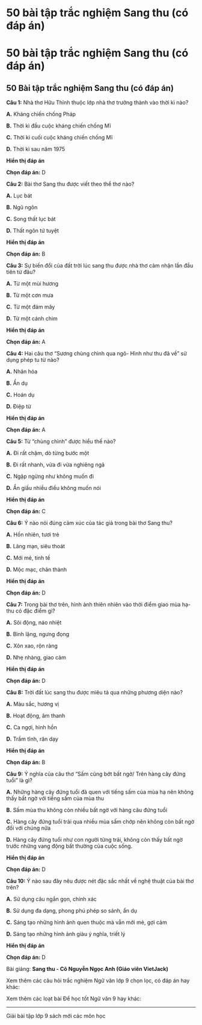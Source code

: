 # 50 bài tập trắc nghiệm Sang thu (có đáp án)

# 50 bài tập trắc nghiệm Sang thu (có đáp án)

## 50 Bài tập trắc nghiệm Sang thu (có đáp án)

**Câu 1:** Nhà thơ Hữu Thỉnh thuộc lớp nhà thơ trưởng thành vào thời kì nào?

**A.** Kháng chiến chống Pháp

**B.** Thời kì đầu cuộc kháng chiến chống Mĩ

**C.** Thời kì cuối cuộc kháng chiến chống Mĩ

**D.** Thời kì sau năm 1975

**Hiển thị đáp án**

**Chọn đáp án:** D

**Câu 2:** Bài thơ Sang thu được viết theo thể thơ nào?

**A.** Lục bát

**B.** Ngũ ngôn

**C.** Song thất lục bát

**D.** Thất ngôn tứ tuyệt

**Hiển thị đáp án**

**Chọn đáp án:** B

**Câu 3:** Sự biến đổi của đất trời lúc sang thu được nhà thơ cảm nhận lần đầu tiên từ đâu?

**A.** Từ một mùi hương

**B.** Từ một cơn mưa

**C.** Từ một đám mây

**D.** Từ một cánh chim

**Hiển thị đáp án**

**Chọn đáp án:** A

**Câu 4:** Hai câu thơ “Sương chùng chình qua ngõ- Hình như thu đã về” sử dụng phép tu từ nào?

**A.** Nhân hóa

**B.** Ẩn dụ

**C.** Hoán dụ

**D.** Điệp từ

**Hiển thị đáp án**

**Chọn đáp án:** A

**Câu 5:** Từ “chùng chình” được hiểu thế nào?

**A.** Đi rất chậm, dò từng bước một 

**B.** Đi rất nhanh, vừa đi vừa nghiêng ngả

**C.** Ngập ngừng như không muốn đi

**D.** Ẩn giấu nhiều điều không muốn nói

**Hiển thị đáp án**

**Chọn đáp án:** C

**Câu 6:** Ý nào nói đúng cảm xúc của tác giả trong bài thơ Sang thu?

**A.** Hồn nhiên, tươi trẻ

**B.** Lãng mạn, siêu thoát

**C.** Mới mẻ, tinh tế

**D.** Mộc mạc, chân thành

**Hiển thị đáp án**

**Chọn đáp án:** D

**Câu 7:** Trong bài thơ trên, hình ảnh thiên nhiên vào thời điểm giao mùa hạ- thu có đặc điểm gì?

**A.** Sôi động, náo nhiệt

**B.** Bình lặng, ngưng đọng

**C.** Xôn xao, rộn ràng

**D.** Nhẹ nhàng, giao cảm

**Hiển thị đáp án**

**Chọn đáp án:** D

**Câu 8:** Trời đất lúc sang thu được miêu tả qua những phương diện nào?

**A.** Màu sắc, hương vị

**B.** Hoạt động, âm thanh

**C.** Ca ngợi, hình hồn

**D.** Trầm tĩnh, răn dạy

**Hiển thị đáp án**

**Chọn đáp án:** B

**Câu 9:** Ý nghĩa của câu thơ “Sấm cũng bớt bất ngờ/ Trên hàng cây đứng tuổi” là gì?

**A.** Những hàng cây đứng tuổi đã quen với tiếng sấm của mùa hạ nên không thấy bất ngờ với tiếng sấm của mùa thu

**B.** Sấm mùa thu không còn nhiều bất ngờ với hàng câu đứng tuổi

**C.** Hàng cây đứng tuổi trải qua nhiều mùa sấm chớp nên không còn bất ngờ đối với chúng nữa

**D.** Hàng cây đứng tuổi như con người từng trải, không còn thấy bất ngờ trước những vang động bất thường của cuộc sống.

**Hiển thị đáp án**

**Chọn đáp án:** D

**Câu 10:** Ý nào sau đây nêu được nét đặc sắc nhất về nghệ thuật của bài thơ trên?

**A.** Sử dụng câu ngắn gọn, chính xác

**B.** Sử dụng đa dạng, phong phú phép so sánh, ẩn dụ

**C.** Sáng tạo những hình ảnh quen thuộc mà vẫn mới mẻ, gợi cảm

**D.** Sáng tạo những hình ảnh giàu ý nghĩa, triết lý

**Hiển thị đáp án**

**Chọn đáp án:** D

Bài giảng: **Sang thu - Cô Nguyễn Ngọc Anh (Giáo viên VietJack)**

Xem thêm các câu hỏi trắc nghiệm Ngữ văn lớp 9 chọn lọc, có đáp án hay khác:

Xem thêm các loạt bài Để học tốt Ngữ văn 9 hay khác:

* * *

Giải bài tập lớp 9 sách mới các môn học
